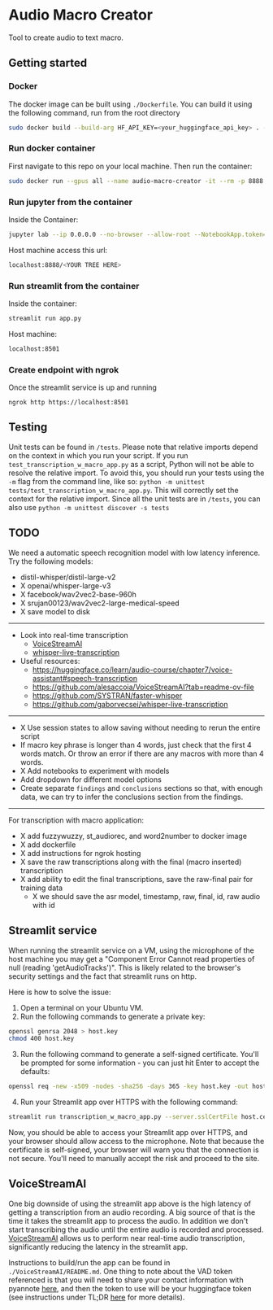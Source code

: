 # Audio Macro Creator

Tool to create audio to text macro. 

## Getting started

### Docker

The docker image can be built using `./Dockerfile`. You can build it using the following command, run from the root directory

```bash
sudo docker build --build-arg HF_API_KEY=<your_huggingface_api_key> . -f Dockerfile --rm -t audio-macro-creator:latest
```

### Run docker container

First navigate to this repo on your local machine. Then run the container:

```bash
sudo docker run --gpus all --name audio-macro-creator -it --rm -p 8888:8888 -p 8501:8501 -p 8000:8000 --entrypoint /bin/bash -w /audio-macro-creator -v $(pwd):/audio-macro-creator audio-macro-creator:latest
```

### Run jupyter from the container
Inside the Container:
```bash
jupyter lab --ip 0.0.0.0 --no-browser --allow-root --NotebookApp.token=''
```

Host machine access this url:
```bash
localhost:8888/<YOUR TREE HERE>
```

### Run streamlit from the container
Inside the container:
```bash
streamlit run app.py
```

Host machine:
```bash
localhost:8501
```

### Create endpoint with ngrok
Once the streamlit service is up and running 
```
ngrok http https://localhost:8501
```

## Testing
Unit tests can be found in `/tests`. Please note that relative imports depend on the context in which you run your script. If you run `test_transcription_w_macro_app.py` as a script, Python will not be able to resolve the relative import. To avoid this, you should run your tests using the `-m` flag from the command line, like so: `python -m unittest tests/test_transcription_w_macro_app.py`. This will correctly set the context for the relative import. Since all the unit tests are in `/tests`, you can also use `python -m unittest discover -s tests`

## TODO

We need a automatic speech recognition model with low latency inference. Try the following models:
- distil-whisper/distil-large-v2
- X openai/whisper-large-v3
- X facebook/wav2vec2-base-960h
- X srujan00123/wav2vec2-large-medical-speed
- X save model to disk 
----------------------------------------------------------------
- Look into real-time transcription
    - [VoiceStreamAI](https://github.com/alesaccoia/VoiceStreamAI)
    - [whisper-live-transcription](https://github.com/smith478/whisper-live-transcription) 
- Useful resources:
    - https://huggingface.co/learn/audio-course/chapter7/voice-assistant#speech-transcription
    - https://github.com/alesaccoia/VoiceStreamAI?tab=readme-ov-file
    - https://github.com/SYSTRAN/faster-whisper
    - https://github.com/gaborvecsei/whisper-live-transcription
----------------------------------------------------------------
- X Use session states to allow saving without needing to rerun the entire script
- If macro key phrase is longer than 4 words, just check that the first 4 words match. Or throw an error if there are any macros with more than 4 words.
- X Add notebooks to experiment with models
- Add dropdown for different model options
- Create separate `findings` and `conclusions` sections so that, with enough data, we can try to infer the conclusions section from the findings. 
----------------------------------------------------------------
For transcription with macro application: 
- X add fuzzywuzzy, st_audiorec, and word2number to docker image
- X add dockerfile
- X add instructions for ngrok hosting
- X save the raw transcriptions along with the final (macro inserted) transcription
- X add ability to edit the final transcriptions, save the raw-final pair for training data
    - X we should save the asr model, timestamp, raw, final, id, raw audio with id

## Streamlit service

When running the streamlit service on a VM, using the microphone of the host machine you may get a "Component Error
Cannot read properties of null (reading 'getAudioTracks')". This is likely related to the browser's security settings and the fact that streamlit runs on http.

Here is how to solve the issue:

1. Open a terminal on your Ubuntu VM.
2. Run the following commands to generate a private key:
```bash
openssl genrsa 2048 > host.key
chmod 400 host.key
```
3. Run the following command to generate a self-signed certificate. You'll be prompted for some information - you can just hit Enter to accept the defaults:
```bash
openssl req -new -x509 -nodes -sha256 -days 365 -key host.key -out host.cert
```
4. Run your Streamlit app over HTTPS with the following command:
```bash
streamlit run transcription_w_macro_app.py --server.sslCertFile host.cert --server.sslKeyFile=host.key
```
Now, you should be able to access your Streamlit app over HTTPS, and your browser should allow access to the microphone. Note that because the certificate is self-signed, your browser will warn you that the connection is not secure. You'll need to manually accept the risk and proceed to the site.

## VoiceStreamAI

One big downside of using the streamlit app above is the high latency of getting a transcription from an audio recording. A big source of that is the time it takes the streamlit app to process the audio. In addition we don't start transcribing the audio until the entire audio is recorded and processed. [VoiceStreamAI](https://github.com/alesaccoia/VoiceStreamAI) allows us to perform near real-time audio transcription, significantly reducing the latency in the streamlit app.

Instructions to build/run the app can be found in `./VoiceStreamAI/README.md`. One thing to note about the VAD token referenced is that you will need to share your contact information with pyannote [here](https://huggingface.co/pyannote/segmentation), and then the token to use will be your huggingface token (see instructions under TL;DR [here](https://github.com/pyannote/pyannote-audio) for more details).